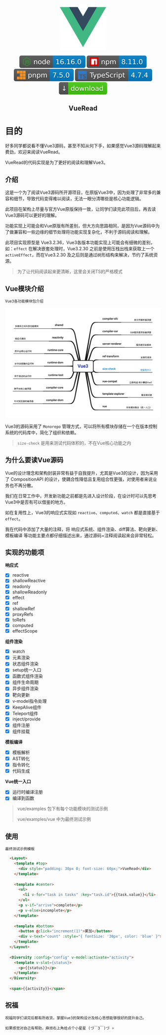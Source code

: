 <p align="center">
	<a href="https://cn.vuejs.org/">
	<img src="./assets/logo.svg" alt="Vue" width="150" />
	</a>
</p>
<p align="center">
	<a href="https://nodejs.org/dist/latest-v16.x/docs/api/"><img src="./assets/node-16.16.svg"/></a>
	<a href="https://docs.npmjs.com/"><img src="./assets/npm-8.11.svg"/></a>
	<a href="https://pnpm.io/motivation"><img src="./assets/pnpm-7.5.svg"/></a>
	<a href="https://www.typescriptlang.org/docs/"><img src="./assets/typescript-4.7.svg"/></a>
	<a href="https://github.com/LinhaiSuccess/vue-read/archive/refs/heads/main.zip"><img src="./assets/download.svg"/></a>
</p>
<h2 align="center">VueRead</h2>

# 目的

好多同学都说看不懂Vue3源码，甚至不知从何下手，如果感觉Vue3源码理解起来费劲，欢迎来阅读VueRead。

VueRead的代码实现是为了更好的阅读和理解Vue3。

## 介绍

这是一个为了阅读Vue3源码所开源项目，在原版Vue3中，因为处理了非常多的兼容和细节，导致代码变得难以阅读，无法一眼分清哪些是核心功能逻辑。

此项目在架构上尽量与官方Vue原版保持一致，让同学们读完此项目后，再去读Vue3源码可以更好的理解。

功能实现上可能会和Vue原版有所差别，但大方向思路相同，是因为Vue源码中为了做兼容和一些边缘的细节处理将功能实现复杂化，不利于源码阅读和理解。

此项目实现原型是 Vue3.2.36，Vue3各版本功能实现上可能会有细微的差别，如：`effect` 在解决嵌套处理时，Vue3.2.30 之前是使用压栈出栈来获取上一个 `activeEffect`，而在Vue3.2.30 及之后则是通过树形结构来解决，节约了系统资源。

> 为了让代码阅读起来更清晰，这里会关闭TS的严格模式

## Vue模块介绍

`Vue3各功能模块包介绍`

<p align="center">
	<img alt="vue3" src="./assets/vue3.png"/>
</p>

Vue3的源码采用了 `Monorepo` 管理方式，可以将所有模块存储在一个在版本控制系统的代码库中，简化了组织和依赖。

> `size-check` 是用来测试代码体积的，不在Vue核心功能之内

## 为什么要读Vue源码

Vue的设计理念和架构封装非常有益于自我提升，尤其是Vue3的设计，因为采用了 CompositionAPI 的设计，使耦合性降低且复用组合性更强，对使用者来说业务也不再分散。

我们在日常工作中，开发新功能之前都是先进入设计阶段，在设计时可以先思考Vue3中是否有可以借鉴的地方。

如在复用性上，Vue3的响应式实现如 `reactive`、`computed`、`watch` 都是直接基于 `effect`。

我在代码中添加了大量的注释，将 响应式系统、组件渲染、diff算法、靶向更新、模板编译 等功能主要点都仔细描述出来，通过源码+注释阅读起来会非常轻松。

## 实现的功能项

**响应式**

- [x] reactive
- [x] shallowReactive
- [x] readonly
- [x] shallowReadonly
- [x] effect
- [x] ref
- [x] shallowRef
- [x] proxyRefs
- [x] toRefs
- [x] computed
- [x] effectScope

**组件渲染**

- [x] watch
- [x] 元素渲染
- [x] 状态组件渲染
- [x] setup统一入口
- [x] 函数式组件渲染
- [x] 组件生命周期
- [x] 异步组件渲染
- [x] 靶向更新
- [x] v-model指令处理
- [x] KeepAlive组件
- [x] Teleport组件
- [x] inject/provide
- [x] 组件注册
- [x] 组件挂载

**模板编译**

- [x] 模板解析
- [x] AST转化
- [x] 指令转化
- [x] 代码生成

**Vue统一入口**

- [x] 运行时编译注册
- [x] 编译到函数

> vue/examples 包下有每个功能模块的测试示例
>
> vue/examples/vue 中为最终测试示例

## 使用


`最终测试示例模板`

```html
  <Layout>
    <template #top>
      <div style="padding: 30px 0; font-size: 60px;">VueRead</div>
    </template>

    <template #center>
      <ul>
        <li v-for="task in tasks" :key="task.id">{{task.value}}</li>
      </ul>
      <p v-if="arrive">complete</p>
      <p v-else>incomplete</p>
    </template>

    <template #bottom>
      <button @click="increment(1)">累加</button>
      <div v-text="count" :style="{ fontSize: '30px', color: 'blue' }"></div>
    </template>
  </Layout>

  <Diversity :config="config" v-model:activate="activity">
    <template v-slot={status}>
      <p>{{status}}</p>
    </template>
  </Diversity>

  <span>{{activity}}</span>
```

## 祝福

	祝福同学们读完后都有所收货，掌握Vue3的架构设计及核心思想能够很好的提升自己。
	
	如果感觉对自己有帮助，麻烦右上角给点个小星星 (づ￣3￣)づ ⭐️
